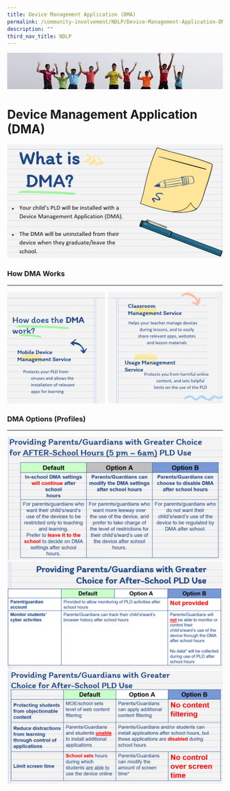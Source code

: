 ```yaml
---
title: Device Management Application (DMA)
permalink: /community-involvement/NDLP/Device-Management-Application-DMA/permalink/
description: ""
third_nav_title: NDLP
---
```

![](/images/Banner.jpg)

Device Management Application (DMA)
===================================

![](/images/What%20is%20DMA.png)

### How DMA Works
------------

![](/images/How%20DMA%20Works.png)

### DMA Options (Profiles)
----------------------

![](/images/DMA%20Options%20Slide%201.png)
![](/images/DMA%20Options%20Slide%202.png)
![](/images/DMA%20Options%20Slide%203.png)